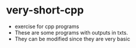 # very-short-cpp
- exercise for cpp programs 
- These are some programs with outputs in txts.
- They can be modified since they are very basic
